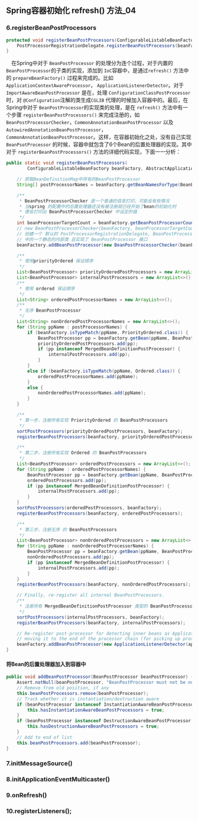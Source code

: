 ## Spring容器初始化 refresh() 方法_04

### 6.registerBeanPostProcessors

```java
protected void registerBeanPostProcessors(ConfigurableListableBeanFactory beanFactory) {
    PostProcessorRegistrationDelegate.registerBeanPostProcessors(beanFactory, this);
}
```
&ensp;&ensp;在Spring中对于 `BeanPostProcessor` 的处理分为连个过程，对于内置的 `BeanPostProcessor`的子类的实现，添加到
`IoC`容器中，是通过`refresh()` 方法中的 `prepareBeanFactory()` 过程来完成的。比如 `ApplicationContextAwareProcessor`，
`ApplicationListenerDetector`。对于 `ImportAwareBeanPostProcessor` 是在，处理 `ConfigurationClassPostProcessor`时，对
`@Configuration`注解的类生成`CGLIB` 代理的时候加入容器中的。最后，在Spring中对于 `BeanPostProcessor`的实现类的处理，是在 `refresh()`
方法中有一个步骤 `registerBeanPostProcessors()` 来完成注册的，如 `BeanPostProcessorChecker`，`CommonAnnotationBeanPostProcessor`
以及 `AutowiredAnnotationBeanPostProcessor`，`CommonAnnotationBeanPostProcessor`。这样，在容器初始化之处，没有自己实现 `BeanPsotProcessor`
的时候，容器中就包含了6个Bean的后置处理器的实现。其中对于 `registerBeanPostProcessors()` 方法的详细代码实现，下面一一分析：

```java
public static void registerBeanPostProcessors(
        ConfigurableListableBeanFactory beanFactory, AbstractApplicationContext applicationContext) {

    // 获取BeanDefinitionMap中所有的BeanPostProcessor
    String[] postProcessorNames = beanFactory.getBeanNamesForType(BeanPostProcessor.class, true, false);

    /**
     * BeanPostProcessorChecker 是一个普通的信息打印，可能会有些情况
     * 当spring 的配置中的后置处理器还没有被注册就已经开始了bean的初始化时
     * 便会打印出 BeanPostProcessorChecker 中设定的值
     */
    int beanProcessorTargetCount = beanFactory.getBeanPostProcessorCount() + 1 + postProcessorNames.length;
    // new BeanPostProcessorChecker(beanFactory, beanProcessorTargetCount)
    // 创建一个 默认的 PostProcessorRegistrationDelegate, BeanPostProcessorChecker 是 PostProcessorRegistrationDelegate
    // 中的一个静态的内部类 且实现了 BeanPostProcessor 接口
    beanFactory.addBeanPostProcessor(new BeanPostProcessorChecker(beanFactory, beanProcessorTargetCount));

    /**
     * 使用priorityOrdered 保证顺序
     */
    List<BeanPostProcessor> priorityOrderedPostProcessors = new ArrayList<>();
    List<BeanPostProcessor> internalPostProcessors = new ArrayList<>();
    /**
     * 使用 ordered 保证顺序
     */
    List<String> orderedPostProcessorNames = new ArrayList<>();
    /**
     * 无序 BeanPostProcessor
     */
    List<String> nonOrderedPostProcessorNames = new ArrayList<>();
    for (String ppName : postProcessorNames) {
        if (beanFactory.isTypeMatch(ppName, PriorityOrdered.class)) {
            BeanPostProcessor pp = beanFactory.getBean(ppName, BeanPostProcessor.class);
            priorityOrderedPostProcessors.add(pp);
            if (pp instanceof MergedBeanDefinitionPostProcessor) {
                internalPostProcessors.add(pp);
            }
        }
        else if (beanFactory.isTypeMatch(ppName, Ordered.class)) {
            orderedPostProcessorNames.add(ppName);
        }
        else {
            nonOrderedPostProcessorNames.add(ppName);
        }
    }

    /**
     * 第一步，注册所有实现 PriorityOrdered 的 BeanPostProcessors
     */
    sortPostProcessors(priorityOrderedPostProcessors, beanFactory);
    registerBeanPostProcessors(beanFactory, priorityOrderedPostProcessors);

    /**
     * 第二步，注册所有实现 Ordered 的 BeanPostProcessors
     */
    List<BeanPostProcessor> orderedPostProcessors = new ArrayList<>();
    for (String ppName : orderedPostProcessorNames) {
        BeanPostProcessor pp = beanFactory.getBean(ppName, BeanPostProcessor.class);
        orderedPostProcessors.add(pp);
        if (pp instanceof MergedBeanDefinitionPostProcessor) {
            internalPostProcessors.add(pp);
        }
    }
    sortPostProcessors(orderedPostProcessors, beanFactory);
    registerBeanPostProcessors(beanFactory, orderedPostProcessors);

    /**
     * 第三步，注册无序 的 BeanPostProcessors
     */
    List<BeanPostProcessor> nonOrderedPostProcessors = new ArrayList<>();
    for (String ppName : nonOrderedPostProcessorNames) {
        BeanPostProcessor pp = beanFactory.getBean(ppName, BeanPostProcessor.class);
        nonOrderedPostProcessors.add(pp);
        if (pp instanceof MergedBeanDefinitionPostProcessor) {
            internalPostProcessors.add(pp);
        }
    }
    registerBeanPostProcessors(beanFactory, nonOrderedPostProcessors);

    // Finally, re-register all internal BeanPostProcessors.
    /**
     * 注册所有 MergedBeanDefinitionPostProcessor 类型的 BeanPostProcessors
     */
    sortPostProcessors(internalPostProcessors, beanFactory);
    registerBeanPostProcessors(beanFactory, internalPostProcessors);

    // Re-register post-processor for detecting inner beans as ApplicationListeners,
    // moving it to the end of the processor chain (for picking up proxies etc).
    beanFactory.addBeanPostProcessor(new ApplicationListenerDetector(applicationContext));
}
```
#### 将Bean的后置处理器加入到容器中
```java
public void addBeanPostProcessor(BeanPostProcessor beanPostProcessor) {
    Assert.notNull(beanPostProcessor, "BeanPostProcessor must not be null");
    // Remove from old position, if any
    this.beanPostProcessors.remove(beanPostProcessor);
    // Track whether it is instantiation/destruction aware
    if (beanPostProcessor instanceof InstantiationAwareBeanPostProcessor) {
        this.hasInstantiationAwareBeanPostProcessors = true;
    }
    if (beanPostProcessor instanceof DestructionAwareBeanPostProcessor) {
        this.hasDestructionAwareBeanPostProcessors = true;
    }
    // Add to end of list
    this.beanPostProcessors.add(beanPostProcessor);
}
```
### 7.initMessageSource()


### 8.initApplicationEventMulticaster()

### 9.onRefresh()

### 10.registerListeners();



